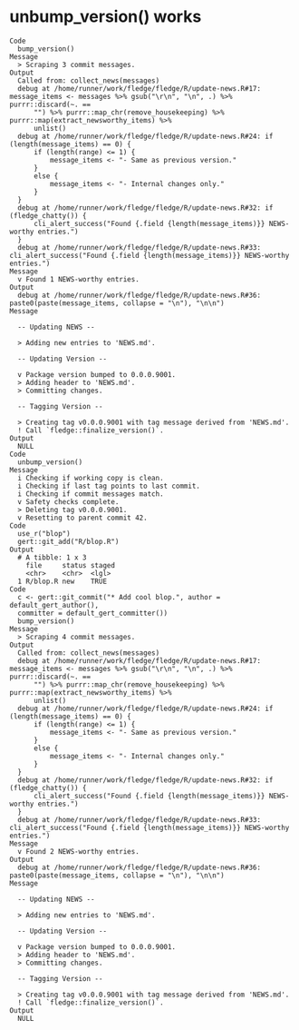 # unbump_version() works

    Code
      bump_version()
    Message
      > Scraping 3 commit messages.
    Output
      Called from: collect_news(messages)
      debug at /home/runner/work/fledge/fledge/R/update-news.R#17: message_items <- messages %>% gsub("\r\n", "\n", .) %>% purrr::discard(~. == 
          "") %>% purrr::map_chr(remove_housekeeping) %>% purrr::map(extract_newsworthy_items) %>% 
          unlist()
      debug at /home/runner/work/fledge/fledge/R/update-news.R#24: if (length(message_items) == 0) {
          if (length(range) <= 1) {
              message_items <- "- Same as previous version."
          }
          else {
              message_items <- "- Internal changes only."
          }
      }
      debug at /home/runner/work/fledge/fledge/R/update-news.R#32: if (fledge_chatty()) {
          cli_alert_success("Found {.field {length(message_items)}} NEWS-worthy entries.")
      }
      debug at /home/runner/work/fledge/fledge/R/update-news.R#33: cli_alert_success("Found {.field {length(message_items)}} NEWS-worthy entries.")
    Message
      v Found 1 NEWS-worthy entries.
    Output
      debug at /home/runner/work/fledge/fledge/R/update-news.R#36: paste0(paste(message_items, collapse = "\n"), "\n\n")
    Message
      
      -- Updating NEWS --
      
      > Adding new entries to 'NEWS.md'.
      
      -- Updating Version --
      
      v Package version bumped to 0.0.0.9001.
      > Adding header to 'NEWS.md'.
      > Committing changes.
      
      -- Tagging Version --
      
      > Creating tag v0.0.0.9001 with tag message derived from 'NEWS.md'.
      ! Call `fledge::finalize_version()`.
    Output
      NULL
    Code
      unbump_version()
    Message
      i Checking if working copy is clean.
      i Checking if last tag points to last commit.
      i Checking if commit messages match.
      v Safety checks complete.
      > Deleting tag v0.0.0.9001.
      v Resetting to parent commit 42.
    Code
      use_r("blop")
      gert::git_add("R/blop.R")
    Output
      # A tibble: 1 x 3
        file     status staged
        <chr>    <chr>  <lgl> 
      1 R/blop.R new    TRUE  
    Code
      c <- gert::git_commit("* Add cool blop.", author = default_gert_author(),
      committer = default_gert_committer())
      bump_version()
    Message
      > Scraping 4 commit messages.
    Output
      Called from: collect_news(messages)
      debug at /home/runner/work/fledge/fledge/R/update-news.R#17: message_items <- messages %>% gsub("\r\n", "\n", .) %>% purrr::discard(~. == 
          "") %>% purrr::map_chr(remove_housekeeping) %>% purrr::map(extract_newsworthy_items) %>% 
          unlist()
      debug at /home/runner/work/fledge/fledge/R/update-news.R#24: if (length(message_items) == 0) {
          if (length(range) <= 1) {
              message_items <- "- Same as previous version."
          }
          else {
              message_items <- "- Internal changes only."
          }
      }
      debug at /home/runner/work/fledge/fledge/R/update-news.R#32: if (fledge_chatty()) {
          cli_alert_success("Found {.field {length(message_items)}} NEWS-worthy entries.")
      }
      debug at /home/runner/work/fledge/fledge/R/update-news.R#33: cli_alert_success("Found {.field {length(message_items)}} NEWS-worthy entries.")
    Message
      v Found 2 NEWS-worthy entries.
    Output
      debug at /home/runner/work/fledge/fledge/R/update-news.R#36: paste0(paste(message_items, collapse = "\n"), "\n\n")
    Message
      
      -- Updating NEWS --
      
      > Adding new entries to 'NEWS.md'.
      
      -- Updating Version --
      
      v Package version bumped to 0.0.0.9001.
      > Adding header to 'NEWS.md'.
      > Committing changes.
      
      -- Tagging Version --
      
      > Creating tag v0.0.0.9001 with tag message derived from 'NEWS.md'.
      ! Call `fledge::finalize_version()`.
    Output
      NULL

